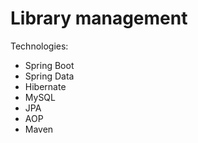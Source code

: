 # Library management
Technologies:
<ul>
    <li>Spring Boot</li>
    <li>Spring Data</li>
    <li>Hibernate</li>
    <li>MySQL</li>
    <li>JPA</li>
    <li>AOP</li>
    <li>Maven</li>
</ul>
